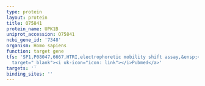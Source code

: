 ```yaml
---
type: protein
layout: protein
title: O75841
protein_name: UPK1B
uniprot_accession: O75841
ncbi_gene_id: '7348'
organism: Homo sapiens
function: target gene
tfs: 'SP1,P08047,6667,HTRI,electrophoretic mobility shift assay,&ensp;<a href="https://www.ncbi.nlm.nih.gov/pubmed/?term=16354592%5Buid%5D"
  target="_blank"><i uk-icon="icon: link"></i>Pubmed</a>'
targets: ''
binding_sites: ''
---
```

